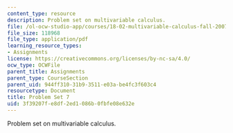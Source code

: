 ```yaml
---
content_type: resource
description: Problem set on multivariable calculus.
file: /ol-ocw-studio-app/courses/18-02-multivariable-calculus-fall-2007/3f39207fe8df2ed1086b0fbfe08e632e_ps7.pdf
file_size: 118968
file_type: application/pdf
learning_resource_types:
- Assignments
license: https://creativecommons.org/licenses/by-nc-sa/4.0/
ocw_type: OCWFile
parent_title: Assignments
parent_type: CourseSection
parent_uid: 944ff310-31b9-3511-e03a-be4fc3f603c4
resourcetype: Document
title: Problem Set 7
uid: 3f39207f-e8df-2ed1-086b-0fbfe08e632e
---
```

Problem set on multivariable calculus.